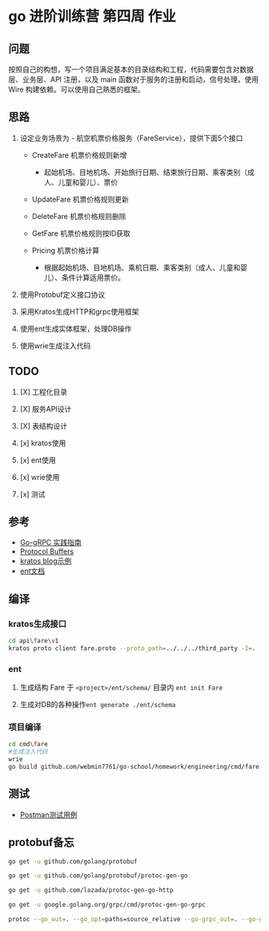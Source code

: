 # go 进阶训练营 第四周 作业

## 问题

 按照自己的构想，写一个项目满足基本的目录结构和工程，代码需要包含对数据层、业务层、API 注册，以及 main 函数对于服务的注册和启动，信号处理，使用 Wire 构建依赖。可以使用自己熟悉的框架。

## 思路

1. 设定业务场景为 - 航空机票价格服务（FareService），提供下面5个接口

    - CreateFare 机票价格规则新增
        - 起始机场、目地机场、开始旅行日期、结束旅行日期、乘客类别（成人、儿童和婴儿）、票价

    - UpdateFare 机票价格规则更新

    - DeleteFare 机票价格规则删除

    - GetFare 机票价格规则按ID获取

    - Pricing 机票价格计算

        - 根据起始机场、目地机场、乘机日期、乘客类别（成人、儿童和婴儿）、条件计算适用票价。

2. 使用Protobuf定义接口协议

3. 采用Kratos生成HTTP和grpc使用框架

4. 使用ent生成实体框架，处理DB操作

5. 使用wrie生成注入代码

## TODO

1. [X] 工程化目录

2. [X] 服务API设计

3. [X] 表结构设计

4. [x] kratos使用

5. [x] ent使用

6. [x] wrie使用

7. [x] 测试

## 参考

- [Go-gRPC 实践指南](https://www.bookstack.cn/read/go-grpc/summary.md)
- [Protocol Buffers](https://github.com/protocolbuffers/protobuf/releases)
- [kratos blog示例](https://github.com/go-kratos/kratos/blob/main/examples/blog)
- [ent文档](https://entgo.io/zh/docs/getting-started)

## 编译

### kratos生成接口

```sh
cd api\fare\v1
kratos proto client fare.proto --proto_path=../../../third_party -I=.
```

### ent

1. 生成结构 Fare 于 `<project>/ent/schema/` 目录内 `ent init Fare`

2. 生成对DB的各种操作`ent generate ./ent/schema`

### 项目编译

```sh
cd cmd\fare
#生成注入代码
wrie
go build github.com/webmin7761/go-school/homework/engineering/cmd/fare
```

## 测试

- [Postman测试用例](test/data/_postman_engineering.json)

## protobuf备忘

```sh
go get -u github.com/golang/protobuf

go get -u github.com/golang/protobuf/protoc-gen-go

go get -u github.com/lazada/protoc-gen-go-http

go get -u google.golang.org/grpc/cmd/protoc-gen-go-grpc

protoc --go_out=. --go_opt=paths=source_relative --go-grpc_out=. --go-grpc_opt=paths=source_relative --go-http_out=. --proto_path=d:/protobuf -I=. price.proto
```
